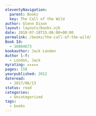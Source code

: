 ```yaml
---
eleventyNavigation:
  parent: Books
  key: The Call of the Wild
author: Glenn Dixon
layout: layouts/books.njk
date: 2018-07-28T15:06:00+00:00
permalink: /books/the-call-of-the-wild/
Book Id:
  - 16064673
bookauthor: Jack London
Author l-f:
  - London, Jack
myrating: ★★★★★
pages: 150
yearpublished: 2012
dateread:
  - 2017/06/13
status: read
categories:
  - Uncategorized
tags:
  - books
---
```

